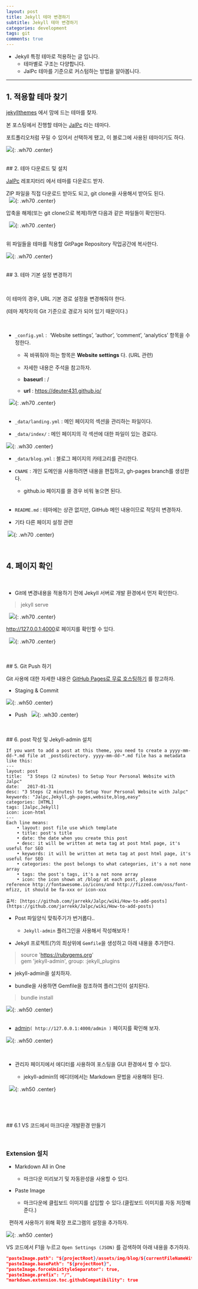 ```yaml
---
layout: post
title: Jekyll 테마 변경하기
subtitle: Jekyll 테마 변경하기
categories: development
tags: git
comments: true
---
```


- Jekyll 특정 테마로 적용하는 글 입니다.
	- 테마별로 구조는 다양합니다.
	- JalPc 테마를 기준으로 커스텀하는 방법을 알아봅니다.

---


## 1. 적용할 테마 찾기

  
[jekyllthemes](http://jekyllthemes.org/) 에서 맘에 드는 테마를 찾자.  
  
본 포스팅에서 진행할 테마는 [JalPc](https://github.com/jarrekk/Jalpc) 라는 테마다.  


포트폴리오처럼 꾸밀 수 있어서 선택하게 됐고, 이 블로그에 사용된 테마이기도 하다. 

![](/assets/img/blog/2019-03-14-jekyll-theme/2019-03-14-13-54-14.png){: .wh70 .center}   

<br/>
## 2. 테마 다운로드 및 설치

[JalPc](https://github.com/jarrekk/Jalpc) 레포지터리 에서 테마를 다운로드 받자.  
  
ZIP 파일을 직접 다운로드 받아도 되고, git clone을 사용해서 받아도 된다.  
   
![](/assets/img/blog/2019-03-14-jekyll-theme/2019-03-14-13-55-57.png){: .wh70 .center}   
  

압축을 해제(또는 git clone으로 복제)하면 다음과 같은 파일들이 확인된다.  

 
![](/assets/img/blog/2019-03-14-jekyll-theme/2019-03-14-13-56-14.png){: .wh70 .center}   
 


위 파일들을 테마를 적용할 GitPage Repository 작업공간에 복사한다.

![](/assets/img/blog/2019-03-14-jekyll-theme/2019-03-14-13-57-01.png){: .wh70 .center}   


<br>
## 3. 테마 기본 설정 변경하기

 

이 테마의 경우, URL 기본 경로 설정을 변경해줘야 한다.

(테마 제작자의 Git 기준으로 경로가 되어 있기 때문이다.)

 

* `_config.yml` :<span style="mso-spacerun:yes">  ‘Website settings’, ‘author’, ‘comment’</span>, ‘analytics’ 항목을 수정한다.  
  
	* 꼭 바꿔줘야 하는 항목은 **Website settings** 다. (URL 관련)  
  
	* 자세한 내용은 주석을 참고하자.  
  
	- **baseurl** : /  
  
	- **url** : https://deuter431.github.io/  

 
![](/assets/img/blog/2019-03-14-jekyll-theme/2019-03-14-13-58-03.png){: .wh70 .center}    
 

* `_data/landing.yml` : 메인 페이지의 섹션을 관리하는 파일이다.
  
* `_data/index/` : 메인 페이지의 각 섹션에 대한 파일이 있는 경로다.  
  
![](/assets/img/blog/2019-03-14-jekyll-theme/2019-03-14-13-59-43.png){: .wh30 .center}  

   
* `_data/blog.yml` : 블로그 페이지의 카테고리를 관리한다.  
    
* `CNAME` : 개인 도메인을 사용하려면 내용을 편집하고, gh-pages branch를 생성한다.  
    
	* github.io 페이지를 쓸 경우 비워 놓으면 된다.  
  <br/>
* `README.md` : 테마에는 상관 없지만, GitHub 메인 내용이므로 적당히 변경하자.  
    
* 기타 다른 페이지 설정 관련  
  
 ![](/assets/img/blog/2019-03-14-jekyll-theme/2019-03-14-14-00-25.png){: .wh70 .center}   


<br/>

## 4. 페이지 확인

<br/>  

- Git에 변경내용을 적용하기 전에 Jekyll 서버로 개발 환경에서 먼저 확인한다.  
  
> jekyll serve

  
![](/assets/img/blog/2019-03-14-jekyll-theme/2019-03-14-14-00-58.png){: .wh70 .center}   

  
<a href="http://127.0.0.1:4000">http://127.0.0.1:4000</a>로 페이지를 확인할 수 있다.

 
![](/assets/img/blog/2019-03-14-jekyll-theme/2019-03-14-14-05-57.png){: .wh70 .center}   
 

<br>
## 5. Git Push 하기


Git 사용에 대한 자세한 내용은 [GitHub Pages로 무료 호스팅하기](/tips/2019/03/13/github-pages.html) 를 참고하자.
  
  
* Staging & Commit
  
![](/assets/img/blog/2019-03-14-jekyll-theme/2019-03-14-14-06-26.png){: .wh50 .center}   
  

* Push
    
![](/assets/img/blog/2019-03-14-jekyll-theme/2019-03-14-14-06-39.png){: .wh30 .center}   
 

<br>
## 6. post 작성 및 Jekyll-admin 설치

```
If you want to add a post at this theme, you need to create a yyyy-mm-dd-*.md file at _postsdirectory. yyyy-mm-dd-*.md file has a metadata like this:
---
layout: post
title:  "3 Steps (2 minutes) to Setup Your Personal Website with Jalpc"
date:   2017-01-31
desc: "3 Steps (2 minutes) to Setup Your Personal Website with Jalpc"
keywords: "Jalpc,Jekyll,gh-pages,website,blog,easy"
categories: [HTML]
tags: [Jalpc,Jekyll]
icon: icon-html
---
Each line means:
	• layout: post file use which template
	• title: post's title
	• date: the date when you create this post
	• desc: it will be written at meta tag at post html page, it's useful for SEO
	• keywords: it will be written at meta tag at post html page, it's useful for SEO
	• categories: the post belongs to what categories, it's a not none array
	• tags: the post's tags, it's a not none array
	• icon: the icon shown at /blog/ at each post, please reference http://fontawesome.io/icons/and http://fizzed.com/oss/font-mfizz, it should be fa-xxx or icon-xxx

출처: [https://github.com/jarrekk/Jalpc/wiki/How-to-add-posts](https://github.com/jarrekk/Jalpc/wiki/How-to-add-posts)

```


* Post 파일양식 맞춰주기가 번거롭다..  
   
	* `Jekyll-admin` 플러그인을 사용해서 작성해보자 !  
  
* Jekyll 프로젝트(?)의 최상위에 `Gemfile`을 생성하고 아래 내용을 추가한다.
   
> source 'https://rubygems.org'  
> gem 'jekyll-admin', group: :jekyll_plugins  
  
* jekyll-admin을 설치하자.  
  
* bundle을 사용하면 Gemfile을 참조하여 플러그인이 설치된다.  
   
> bundle install  
  
![](/assets/img/blog/2019-03-14-jekyll-theme/2019-03-14-14-08-19.png){: .wh50 .center}   
  
* [admin](http://127.0.0.1:4000/admin)`( http://127.0.0.1:4000/admin )` 페이지를 확인해 보자.  
    
![](/assets/img/blog/2019-03-14-jekyll-theme/2019-03-14-14-09-38.png){: .wh50 .center}   


 
  
* 관리자 페이지에서 에디터를 사용하여 포스팅을 GUI 환경에서 할 수 있다.  
  
  * jekyll-admin의 에디터에서는 Markdown 문법을 사용해야 된다.  
  

 
![](/assets/img/blog/2019-03-14-jekyll-theme/2019-03-14-14-10-01.png){: .wh50 .center}   
 

 

<br>
## 6.1 VS 코드에서 마크다운 개발환경 만들기

 

### **Extension 설치**

* Markdown All in One  
  
  * 마크다운 미리보기 및 자동완성을 사용할 수 있다.  
  

* Paste Image  
  
  * 마크다운에 클립보드 이미지를 삽입할 수 있다.(클립보드 이미지를 자동 저장해준다.)  
  

 
편하게 사용하기 위해 확장 프로그램의 설정을 추가하자.  


![](/assets/img/blog/2019-03-14-jekyll-theme/2019-03-14-14-10-54.png){: .wh50 .center}   


VS 코드에서 F1을 누르고 `Open Settings (JSON)` 를 검색하여 아래 내용을 추가하자.  


```json
"pasteImage.path": "${projectRoot}/assets/img/blog/${currentFileNameWithoutExt}",
"pasteImage.basePath": "${projectRoot}",
"pasteImage.forceUnixStyleSeparator": true,
"pasteImage.prefix": "/",
"markdown.extension.toc.githubCompatibility": true
```
 